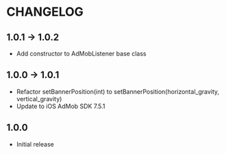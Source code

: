 # CHANGELOG

## 1.0.1 -> 1.0.2
* Add constructor to AdMobListener base class

## 1.0.0 -> 1.0.1
* Refactor setBannerPosition(int) to setBannerPosition(horizontal_gravity, vertical_gravity)
* Update to iOS AdMob SDK 7.5.1

## 1.0.0
* Initial release